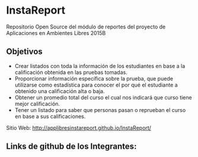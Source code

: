 # InstaReport
Repositorio Open Source del módulo de reportes del proyecto de Aplicaciones en Ambientes Libres 2015B


## Objetivos
- Crear listados  con toda la información de los estudiantes en base a la calificación obtenida en las pruebas tomadas.
- Proporcionar información específica sobre la prueba, que  puede utilizarse como estadística para conocer el por qué el estudiante a  obtenido una calificación alta o baja.
- Obtener un promedio total del curso el cual nos indicará que curso tiene mejor calificación.
- Tener un listado para saber que personas pasan o reprueban el curso en base a sus calificaciones.

Sitio Web: http://applibresinstareport.github.io/InstaReport/

## Links de github de los Integrantes:
